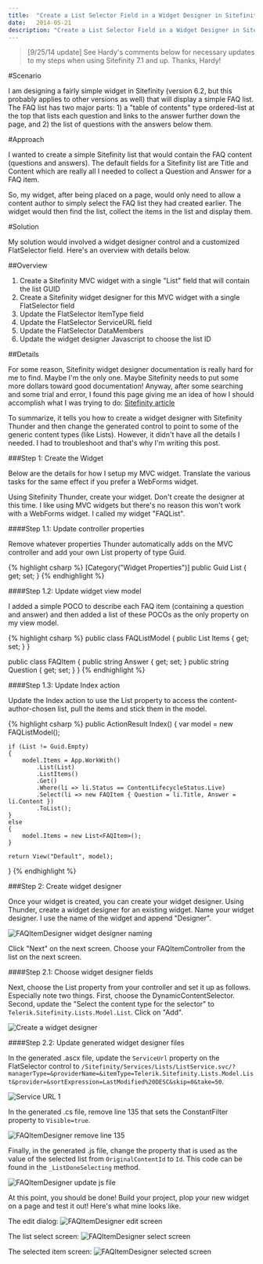 ```yaml
---
title:  "Create a List Selector Field in a Widget Designer in Sitefinity 6.2"
date:   2014-05-21
description: "Create a List Selector Field in a Widget Designer in Sitefinity 6.2"
---
```


> [9/25/14 update] See Hardy's comments below for necessary updates to my steps when using Sitefinity 7.1 and up.  Thanks, Hardy!

#Scenario

I am designing a fairly simple widget in Sitefinity (version 6.2, but this probably applies to other versions as well) that will display a simple FAQ list.  The FAQ list has two major parts: 1) a "table of contents" type ordered-list at the top that lists each question and links to the answer further down the page, and 2) the list of questions with the answers below them.

#Approach

I wanted to create a simple Sitefinity list that would contain the FAQ content (questions and answers).  The default fields for a Sitefinity list are Title and Content which are really all I needed to collect a Question and Answer for a FAQ item.

So, my widget, after being placed on a page, would only need to allow a content author to simply select the FAQ list they had created earlier.  The widget would then find the list, collect the items in the list and display them.

#Solution

My solution would involved a widget designer control and a customized FlatSelector field.  Here's an overview with details below.

##Overview

1. Create a Sitefinity MVC widget with a single "List" field that will contain the list GUID
1. Create a Sitefinity widget designer for this MVC widget with a single FlatSelector field
  1. Update the FlatSelector ItemType field
  1. Update the FlatSelector ServiceURL field
  1. Update the FlatSelector DataMembers
  1. Update the widget designer Javascript to choose the list ID

##Details

For some reason, Sitefinity widget designer documentation is really hard for me to find.  Maybe I'm the only one.  Maybe Sitefinity needs to put some more dollars toward good documentation!  Anyway, after some searching and some trial and error, I found this page giving me an idea of how I should accomplish what I was trying to do: [Sitefinity article][sf-article]

To summarize, it tells you how to create a widget designer with Sitefinity Thunder and then change the generated control to point to some of the generic content types (like Lists).  However, it didn't have all the details I needed.  I had to troubleshoot and that's why I'm writing this post.

###Step 1: Create the Widget

Below are the details for how I setup my MVC widget.  Translate the various tasks for the same effect if you prefer a WebForms widget.

Using Sitefinity Thunder, create your widget.  Don't create the designer at this time.  I like using MVC widgets but there's no reason this won't work with a WebForms widget.  I called my widget "FAQList".

####Step 1.1: Update controller properties

Remove whatever properties Thunder automatically adds on the MVC controller and add your own List property of type Guid.

{% highlight csharp %}
[Category("Widget Properties")]
public Guid List { get; set; }
{% endhighlight %}

####Step 1.2: Update widget view model

I added a simple POCO to describe each FAQ item (containing a question and answer) and then added a list of these POCOs as the only property on my view model.

{% highlight csharp %}
public class FAQListModel
{
	public List<FAQItem> Items { get; set; }
}

public class FAQItem
{
	public string Answer { get; set; }
	public string Question { get; set; }
}
{% endhighlight %}

####Step 1.3: Update Index action

Update the Index action to use the List property to access the content-author-chosen list, pull the items and stick them in the model.

{% highlight csharp %}
public ActionResult Index()
{
	var model = new FAQListModel();

	if (List != Guid.Empty)
	{
		model.Items = App.WorkWith()
			.List(List)
			.ListItems()
			.Get()
			.Where(li => li.Status == ContentLifecycleStatus.Live)
			.Select(li => new FAQItem { Question = li.Title, Answer = li.Content })
			.ToList();
	}
	else
	{
		model.Items = new List<FAQItem>();
	}
	
	return View("Default", model);
}
{% endhighlight %}

###Step 2: Create widget designer

Once your widget is created, you can create your widget designer.  Using Thunder, create a widget designer for an existing widget. Name your widget designer.  I use the name of the widget and append "Designer".

![FAQItemDesigner widget designer naming](/assets/images/create-a-list-selector-field-in-a-widget-designer-in-sitefinity-6-2/widget-designer-naming.png)

Click "Next" on the next screen. Choose your FAQItemController from the list on the next screen.

####Step 2.1: Choose widget designer fields

Next, choose the List property from your controller and set it up as follows.  Especially note two things.  First, choose the DynamicContentSelector.  Second, update the "Select the content type for the selector" to `Telerik.Sitefinity.Lists.Model.List`.  Click on "Add".

![Create a widget designer](/assets/images/create-a-list-selector-field-in-a-widget-designer-in-sitefinity-6-2/widget-designer-fields1.png)

####Step 2.2: Update generated widget designer files

In the generated .ascx file, update the `ServiceUrl` property on the FlatSelector control to `/Sitefinity/Services/Lists/ListService.svc/?managerType=&providerName=&itemType=Telerik.Sitefinity.Lists.Model.List&provider=&sortExpression=LastModified%20DESC&skip=0&take=50`.

![Service URL 1](/assets/images/create-a-list-selector-field-in-a-widget-designer-in-sitefinity-6-2/widget-designer-serviceurl1.png)

In the generated .cs file, remove line 135 that sets the ConstantFilter property to `Visible=true`.

![FAQItemDesigner remove line 135](/assets/images/create-a-list-selector-field-in-a-widget-designer-in-sitefinity-6-2/widget-designer-removeline135.png)

Finally, in the generated .js file, change the property that is used as the value of the selected list from `OriginalContentId` to `Id`.  This code can be found in the `_ListDoneSelecting` method.

![FAQItemDesigner update js file](/assets/images/create-a-list-selector-field-in-a-widget-designer-in-sitefinity-6-2/widget-designer-changejsfile.png)

At this point, you should be done!  Build your project, plop your new widget on a page and test it out!  Here's what mine looks like.

The edit dialog:
![FAQItemDesigner edit screen](/assets/images/create-a-list-selector-field-in-a-widget-designer-in-sitefinity-6-2/widget-designer-editscreen.png)

The list select screen:
![FAQItemDesigner select screen](/assets/images/create-a-list-selector-field-in-a-widget-designer-in-sitefinity-6-2/widget-designer-selectscreen.png)

The selected item screen:
![FAQItemDesigner selected screen](/assets/images/create-a-list-selector-field-in-a-widget-designer-in-sitefinity-6-2/widget-designer-selectedscreen.png)


[sf-article]: http://www.sitefinity.com/documentation/documentationarticles/change-your-dynamic-content-selector-to-choose-from-generic-content
